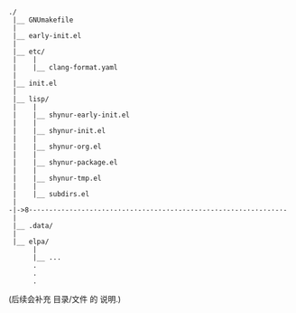 ```
./
 |__ GNUmakefile
 |
 |__ early-init.el
 |
 |__ etc/
 |    |
 |    |__ clang-format.yaml
 |
 |__ init.el
 |
 |__ lisp/
 |    |
 |    |__ shynur-early-init.el
 |    |
 |    |__ shynur-init.el
 |    |
 |    |__ shynur-org.el
 |    |
 |    |__ shynur-package.el
 |    |
 |    |__ shynur-tmp.el
 |    |
 |    |__ subdirs.el
 |
-|->8·-·-·-·-·-·-·-·-·-·-·-·-·-·-·-·-·-·-·-·-·-·-·-·-·-·-·-·-·-·-·-·-
 |
 |__ .data/
 |
 |__ elpa/
      |
      |__ ...
      .
      .
      .
```

(后续会补充 目录/文件 的 说明.)

<!-- Local Variables: -->
<!-- coding: utf-8-unix -->
<!-- End: -->
